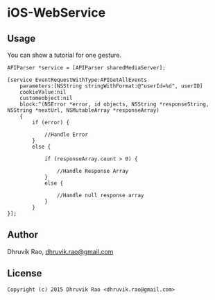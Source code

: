 # iOS-WebService


## Usage

You can show a tutorial for one gesture.

```objc
APIParser *service = [APIParser sharedMediaServer];

[service EventRequestWithType:APIGetAllEvents
    parameters:[NSString stringWithFormat:@"userId=%d", userID]
    cookieValue:nil
    customeobject:nil
    block:^(NSError *error, id objects, NSString *responseString, NSString *nextUrl, NSMutableArray *responseArray)
    {
        if (error) {

            //Handle Error
        }
        else {

            if (responseArray.count > 0) {

                //Handle Response Array
            }
            else {

                //Handle null response array
            }
        }
}];
```


## Author

Dhruvik Rao, dhruvik.rao@gmail.com


## License

```
Copyright (c) 2015 Dhruvik Rao <dhruvik.rao@gmail.com>

